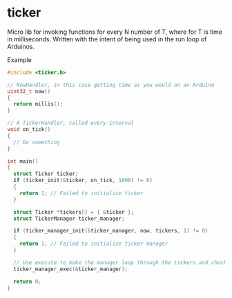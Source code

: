 # ticker

Micro lib for invoking functions for every N number of T, where for T is time in milliseconds.
Written with the intent of being used in the run loop of Arduinos.

Example

```c
#include <ticker.h>

// NowHandler, in this case getting time as you would on an Arduino 
uint32_t now()
{
  return millis();
}

// A TickerHandler, called every interval
void on_tick()
{
  // Do something
}

int main()
{
  struct Ticker ticker;
  if (ticker_init(&ticker, on_tick, 1000) != 0)
  {
    return 1; // Failed to initialize ticker
  }

  struct Ticker *tickers[] = { &ticker };
  struct TickerManager ticker_manager;

  if (ticker_manager_init(&ticker_manager, now, tickers, 1) != 0)
  {
    return 1; // Failed to initialize ticker manager
  }

  // Use execute to make the manager loop through the tickers and check their interval against the current time.
  ticker_manager_exec(&ticker_manager);

  return 0;
}
```

